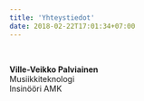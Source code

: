 ```yaml
---
title: 'Yhteystiedot'
date: 2018-02-22T17:01:34+07:00
---
```



<br>


<strong>Ville-Veikko Palviainen</strong> <br>
Musiikkiteknologi<br>
Insinööri AMK <br>
